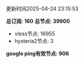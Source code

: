 更新时间2025-04-24 23:15:53

**总订阅: 160**
**总节点: 39900**
- vless节点: 16955
- hysteria2节点: 3

**google ping有效节点: 906**
